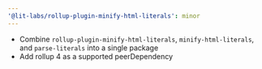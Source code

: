 ```yaml
---
'@lit-labs/rollup-plugin-minify-html-literals': minor
---
```


- Combine `rollup-plugin-minify-html-literals`, `minify-html-literals`, and `parse-literals` into a single package
- Add rollup 4 as a supported peerDependency

